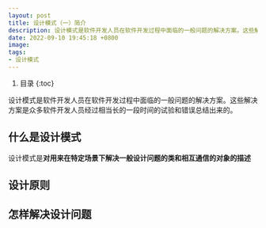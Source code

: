 ```yaml
---
layout: post 
title: 设计模式（一）简介 
description: 设计模式是软件开发人员在软件开发过程中面临的一般问题的解决方案。这些解决方案是众多软件开发人员经过相当长的一段时间的试验和错误总结出来的。
date: 2022-09-10 19:45:18 +0800 
image:
tags:
- 设计模式
---
```


1. 目录
{:toc}

设计模式是软件开发人员在软件开发过程中面临的一般问题的解决方案。这些解决方案是众多软件开发人员经过相当长的一段时间的试验和错误总结出来的。

## 什么是设计模式

设计模式是**对用来在特定场景下解决一般设计问题的类和相互通信的对象的描述**



## 设计原则

## 怎样解决设计问题
